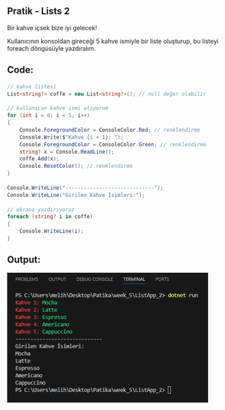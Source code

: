 ## Pratik - Lists 2
Bir kahve içsek bize iyi gelecek!

Kullanıcının konsoldan gireceği 5 kahve ismiyle bir liste oluşturup, bu listeyi foreach döngüsüyle yazdıralım.

## Code:
```C#
// kahve listesi
List<string?> coffe = new List<string?>(); // null değer olabilir

// kullanıcan kahve ismi alıyorum
for (int i = 0; i < 5; i++)
{
    Console.ForegroundColor = ConsoleColor.Red; // renklendirme
    Console.Write($"Kahve {i + 1}: ");
    Console.ForegroundColor = ConsoleColor.Green; // renklendirme
    string? x = Console.ReadLine();
    coffe.Add(x);
    Console.ResetColor(); // renklendirme
}

Console.WriteLine("-----------------------------");
Console.WriteLine("Girilen Kahve İsimleri:");

// ekrana yazdırıyoruz
foreach (string? i in coffe)
{
    Console.WriteLine(i);
}
```

## Output:
![Output](img/inputandoutput.png)